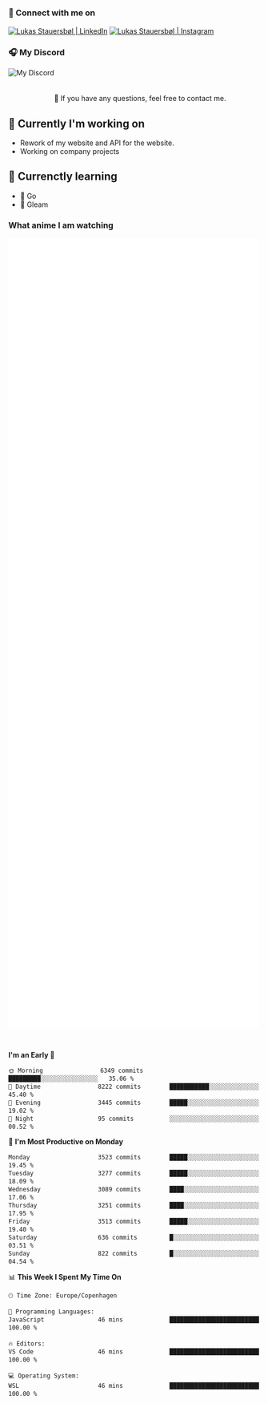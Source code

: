 ### 🔗 Connect with me on
<a href="https://www.instagram.com/lukas_stauersbol" target="_blank"><img align="center" src="https://raw.githubusercontent.com/stauersbol/stauersbol/main/images/instagram.svg" alt="Lukas Stauersbøl | LinkedIn" width="30px"/></a>
<a href="https://www.linkedin.com/in/lukas-stauersbol/" target="_blank"><img align="center" src="https://raw.githubusercontent.com/stauersbol/stauersbol/main/images/linkedin.svg" alt="Lukas Stauersbøl | Instagram" width="30px"/></a>

<p align="center">
 <h3>🎧 My Discord</h3>
 <img align="left" height="55px" src="https://discord.c99.nl/widget/theme-2/147806323323568128.png" alt="My Discord" />
</p>

<br/>
<br/>
<br/>
💬 If you have any questions, feel free to contact me.

## 🔭 Currently I'm working on
- Rework of my website and API for the website.
- Working on company projects
 
## 🌱 Currenctly learning
- 💙 Go
- 💜 Gleam

### What anime I am watching
<a href="https://anilist.co/user/slashiy/" align="center"><img align="center" width="500px" src="metrics.plugin.personal.anilist.svg" /></a>

<br/>

<!--START_SECTION:waka-->
**I'm an Early 🐤** 

```text
🌞 Morning                6349 commits        █████████░░░░░░░░░░░░░░░░   35.06 % 
🌆 Daytime                8222 commits        ███████████░░░░░░░░░░░░░░   45.40 % 
🌃 Evening                3445 commits        █████░░░░░░░░░░░░░░░░░░░░   19.02 % 
🌙 Night                  95 commits          ░░░░░░░░░░░░░░░░░░░░░░░░░   00.52 % 
```
📅 **I'm Most Productive on Monday** 

```text
Monday                   3523 commits        █████░░░░░░░░░░░░░░░░░░░░   19.45 % 
Tuesday                  3277 commits        █████░░░░░░░░░░░░░░░░░░░░   18.09 % 
Wednesday                3089 commits        ████░░░░░░░░░░░░░░░░░░░░░   17.06 % 
Thursday                 3251 commits        ████░░░░░░░░░░░░░░░░░░░░░   17.95 % 
Friday                   3513 commits        █████░░░░░░░░░░░░░░░░░░░░   19.40 % 
Saturday                 636 commits         █░░░░░░░░░░░░░░░░░░░░░░░░   03.51 % 
Sunday                   822 commits         █░░░░░░░░░░░░░░░░░░░░░░░░   04.54 % 
```


📊 **This Week I Spent My Time On** 

```text
🕑︎ Time Zone: Europe/Copenhagen

💬 Programming Languages: 
JavaScript               46 mins             █████████████████████████   100.00 % 

🔥 Editors: 
VS Code                  46 mins             █████████████████████████   100.00 % 

💻 Operating System: 
WSL                      46 mins             █████████████████████████   100.00 % 
```


<!--END_SECTION:waka-->
